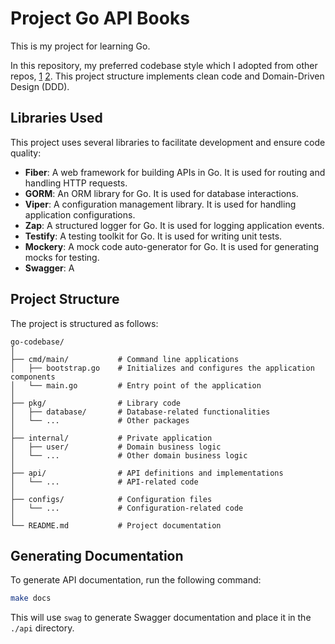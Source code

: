 # Project Go API Books

This is my project for learning Go.

In this repository, my preferred codebase style which I adopted from other repos, [1](https://github.com/fahminlb33/devoria1-wtc-backend) [2](https://github.com/dimaskiddo/codebase-go-rest). This project structure implements clean code and Domain-Driven Design (DDD).

## Libraries Used

This project uses several libraries to facilitate development and ensure code quality:

- **Fiber**: A web framework for building APIs in Go. It is used for routing and handling HTTP requests.
- **GORM**: An ORM library for Go. It is used for database interactions.
- **Viper**: A configuration management library. It is used for handling application configurations.
- **Zap**: A structured logger for Go. It is used for logging application events.
- **Testify**: A testing toolkit for Go. It is used for writing unit tests.
- **Mockery**: A mock code auto-generator for Go. It is used for generating mocks for testing.
- **Swagger**: A 

## Project Structure

The project is structured as follows:

```
go-codebase/
│
├── cmd/main/           # Command line applications
│   ├── bootstrap.go    # Initializes and configures the application components
│   └── main.go         # Entry point of the application
│
├── pkg/                # Library code
│   ├── database/       # Database-related functionalities
│   └── ...             # Other packages
│
├── internal/           # Private application
│   ├── user/           # Domain business logic
│   └── ...             # Other domain business logic
│
├── api/                # API definitions and implementations
│   └── ...             # API-related code
│
├── configs/            # Configuration files
│   └── ...             # Configuration-related code
│
└── README.md           # Project documentation
```

## Generating Documentation

To generate API documentation, run the following command:

```sh
make docs
```

This will use `swag` to generate Swagger documentation and place it in the `./api` directory.
